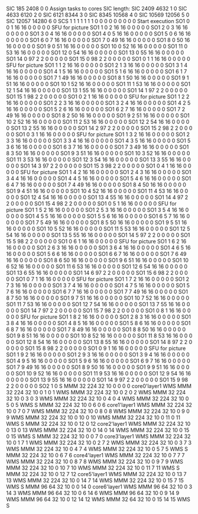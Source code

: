SIC 185    2408   0      0                Assign tasks to cores    SIC length:
SIC 2409   4632   1      0
SIC 4633   6120   2      0
SIC 6121   8344   3      0
SIC 8345   10568  4      0
SIC 10569  12056  5      0
SIC 12057  14280  6      0
SCS 1 1 1 1 1 1 1 0 0 0 0 0 0 0 0 0        Start execution
SO1 0  0  1   16 16 0  0  0  0  0          SFU for picture
SO1 1  0  2   16 16 0  0  0  0  0
SO1 2  0  3   16 16 0  0  0  0  0
SO1 3  0  4   16 16 0  0  0  0  0
SO1 4  0  5   16 16 0  0  0  0  0
SO1 5  0  6   16 16 0  0  0  0  0
SO1 6  0  7   16 16 0  0  0  0  0
SO1 7  0  49  16 16 0  0  0  0  0
SO1 8  0  50  16 16 0  0  0  0  0
SO1 9  0  51  16 16 0  0  0  0  0
SO1 10 0  52  16 16 0  0  0  0  0
SO1 11 0  53  16 16 0  0  0  0  0
SO1 12 0  54  16 16 0  0  0  0  0
SO1 13 0  55  16 16 0  0  0  0  0
SO1 14 0  97  2  2  0  0  0  0  0
SO1 15 0  98  2  2  0  0  0  0  0
SO1 0  1  1   16 16 0  0  0  0  0        SFU for picture
SO1 1  1  2   16 16 0  0  0  0  0
SO1 2  1  3   16 16 0  0  0  0  0
SO1 3  1  4   16 16 0  0  0  0  0
SO1 4  1  5   16 16 0  0  0  0  0
SO1 5  1  6   16 16 0  0  0  0  0
SO1 6  1  7   16 16 0  0  0  0  0
SO1 7  1  49  16 16 0  0  0  0  0
SO1 8  1  50  16 16 0  0  0  0  0
SO1 9  1  51  16 16 0  0  0  0  0
SO1 10 1  52  16 16 0  0  0  0  0
SO1 11 1  53  16 16 0  0  0  0  0
SO1 12 1  54  16 16 0  0  0  0  0
SO1 13 1  55  16 16 0  0  0  0  0
SO1 14 1  97  2  2  0  0  0  0  0
SO1 15 1  98  2  2  0  0  0  0  0
SO1 0  2  1   16 16 0  0  0  0  0        SFU for picture
SO1 1  2  2   16 16 0  0  0  0  0
SO1 2  2  3   16 16 0  0  0  0  0
SO1 3  2  4   16 16 0  0  0  0  0
SO1 4  2  5   16 16 0  0  0  0  0
SO1 5  2  6   16 16 0  0  0  0  0
SO1 6  2  7   16 16 0  0  0  0  0
SO1 7  2  49  16 16 0  0  0  0  0
SO1 8  2  50  16 16 0  0  0  0  0
SO1 9  2  51  16 16 0  0  0  0  0
SO1 10 2  52  16 16 0  0  0  0  0
SO1 11 2  53  16 16 0  0  0  0  0
SO1 12 2  54  16 16 0  0  0  0  0
SO1 13 2  55  16 16 0  0  0  0  0
SO1 14 2  97  2  2  0  0  0  0  0
SO1 15 2  98  2  2  0  0  0  0  0
SO1 0  3  1   16 16 0  0  0  0  0        SFU for picture
SO1 1  3  2   16 16 0  0  0  0  0
SO1 2  3  3   16 16 0  0  0  0  0
SO1 3  3  4   16 16 0  0  0  0  0
SO1 4  3  5   16 16 0  0  0  0  0
SO1 5  3  6   16 16 0  0  0  0  0
SO1 6  3  7   16 16 0  0  0  0  0
SO1 7  3  49  16 16 0  0  0  0  0
SO1 8  3  50  16 16 0  0  0  0  0
SO1 9  3  51  16 16 0  0  0  0  0
SO1 10 3  52  16 16 0  0  0  0  0
SO1 11 3  53  16 16 0  0  0  0  0
SO1 12 3  54  16 16 0  0  0  0  0
SO1 13 3  55  16 16 0  0  0  0  0
SO1 14 3  97  2  2  0  0  0  0  0
SO1 15 3  98  2  2  0  0  0  0  0
SO1 0  4  1   16 16 0  0  0  0  0        SFU for picture
SO1 1  4  2   16 16 0  0  0  0  0
SO1 2  4  3   16 16 0  0  0  0  0
SO1 3  4  4   16 16 0  0  0  0  0
SO1 4  4  5   16 16 0  0  0  0  0
SO1 5  4  6   16 16 0  0  0  0  0
SO1 6  4  7   16 16 0  0  0  0  0
SO1 7  4  49  16 16 0  0  0  0  0
SO1 8  4  50  16 16 0  0  0  0  0
SO1 9  4  51  16 16 0  0  0  0  0
SO1 10 4  52  16 16 0  0  0  0  0
SO1 11 4  53  16 16 0  0  0  0  0
SO1 12 4  54  16 16 0  0  0  0  0
SO1 13 4  55  16 16 0  0  0  0  0
SO1 14 4  97  2  2  0  0  0  0  0
SO1 15 4  98  2  2  0  0  0  0  0
SO1 0  5  1   16 16 0  0  0  0  0        SFU for picture
SO1 1  5  2   16 16 0  0  0  0  0
SO1 2  5  3   16 16 0  0  0  0  0
SO1 3  5  4   16 16 0  0  0  0  0
SO1 4  5  5   16 16 0  0  0  0  0
SO1 5  5  6   16 16 0  0  0  0  0
SO1 6  5  7   16 16 0  0  0  0  0
SO1 7  5  49  16 16 0  0  0  0  0
SO1 8  5  50  16 16 0  0  0  0  0
SO1 9  5  51  16 16 0  0  0  0  0
SO1 10 5  52  16 16 0  0  0  0  0
SO1 11 5  53  16 16 0  0  0  0  0
SO1 12 5  54  16 16 0  0  0  0  0
SO1 13 5  55  16 16 0  0  0  0  0
SO1 14 5  97  2  2  0  0  0  0  0
SO1 15 5  98  2  2  0  0  0  0  0
SO1 0  6  1   16 16 0  0  0  0  0        SFU for picture
SO1 1  6  2   16 16 0  0  0  0  0
SO1 2  6  3   16 16 0  0  0  0  0
SO1 3  6  4   16 16 0  0  0  0  0
SO1 4  6  5   16 16 0  0  0  0  0
SO1 5  6  6   16 16 0  0  0  0  0
SO1 6  6  7   16 16 0  0  0  0  0
SO1 7  6  49  16 16 0  0  0  0  0
SO1 8  6  50  16 16 0  0  0  0  0
SO1 9  6  51  16 16 0  0  0  0  0
SO1 10 6  52  16 16 0  0  0  0  0
SO1 11 6  53  16 16 0  0  0  0  0
SO1 12 6  54  16 16 0  0  0  0  0
SO1 13 6  55  16 16 0  0  0  0  0
SO1 14 6  97  2  2  0  0  0  0  0
SO1 15 6  98  2  2  0  0  0  0  0
SO1 0  7  1   16 16 0  0  0  0  0        SFU for picture
SO1 1  7  2   16 16 0  0  0  0  0
SO1 2  7  3   16 16 0  0  0  0  0
SO1 3  7  4   16 16 0  0  0  0  0
SO1 4  7  5   16 16 0  0  0  0  0
SO1 5  7  6   16 16 0  0  0  0  0
SO1 6  7  7   16 16 0  0  0  0  0
SO1 7  7  49  16 16 0  0  0  0  0
SO1 8  7  50  16 16 0  0  0  0  0
SO1 9  7  51  16 16 0  0  0  0  0
SO1 10 7  52  16 16 0  0  0  0  0
SO1 11 7  53  16 16 0  0  0  0  0
SO1 12 7  54  16 16 0  0  0  0  0
SO1 13 7  55  16 16 0  0  0  0  0
SO1 14 7  97  2  2  0  0  0  0  0
SO1 15 7  98  2  2  0  0  0  0  0
SO1 0  8  1   16 16 0  0  0  0  0        SFU for picture
SO1 1  8  2   16 16 0  0  0  0  0
SO1 2  8  3   16 16 0  0  0  0  0
SO1 3  8  4   16 16 0  0  0  0  0
SO1 4  8  5   16 16 0  0  0  0  0
SO1 5  8  6   16 16 0  0  0  0  0
SO1 6  8  7   16 16 0  0  0  0  0
SO1 7  8  49  16 16 0  0  0  0  0
SO1 8  8  50  16 16 0  0  0  0  0
SO1 9  8  51  16 16 0  0  0  0  0
SO1 10 8  52  16 16 0  0  0  0  0
SO1 11 8  53  16 16 0  0  0  0  0
SO1 12 8  54  16 16 0  0  0  0  0
SO1 13 8  55  16 16 0  0  0  0  0
SO1 14 8  97  2  2  0  0  0  0  0
SO1 15 8  98  2  2  0  0  0  0  0
SO1 0  9  1   16 16 0  0  0  0  0        SFU for picture
SO1 1  9  2   16 16 0  0  0  0  0
SO1 2  9  3   16 16 0  0  0  0  0
SO1 3  9  4   16 16 0  0  0  0  0
SO1 4  9  5   16 16 0  0  0  0  0
SO1 5  9  6   16 16 0  0  0  0  0
SO1 6  9  7   16 16 0  0  0  0  0
SO1 7  9  49  16 16 0  0  0  0  0
SO1 8  9  50  16 16 0  0  0  0  0
SO1 9  9  51  16 16 0  0  0  0  0
SO1 10 9  52  16 16 0  0  0  0  0
SO1 11 9  53  16 16 0  0  0  0  0
SO1 12 9  54  16 16 0  0  0  0  0
SO1 13 9  55  16 16 0  0  0  0  0
SO1 14 9  97  2  2  0  0  0  0  0
SO1 15 9  98  2  2  0  0  0  0  0
SO2 1  0
S
MMM 32   224  32   10   0    0    0    0          core0'layer1
WMS
MMM 32   224  32   10   0    1    0    1
WMS
MMM 32   224  32   10   0    2    0    2
WMS
MMM 32   224  32   10   0    3    0    3
WMS
MMM 32   224  32   10   0    4    0    4
WMS
MMM 32   224  32   10   0    5    0    5
WMS
S
MMM 32   224  32   10   0    6    0    6          core1'layer1
WMS
MMM 32   224  32   10   0    7    0    7
WMS
MMM 32   224  32   10   0    8    0    8
WMS
MMM 32   224  32   10   0    9    0    9
WMS
MMM 32   224  32   10   0    10   0    10
WMS
MMM 32   224  32   10   0    11   0    11
WMS
S
MMM 32   224  32   10   0    12   0    12         core2'layer1
WMS
MMM 32   224  32   10   0    13   0    13
WMS
MMM 32   224  32   10   0    14   0    14
WMS
MMM 32   224  32   10   0    15   0    15
WMS
S
MMM 32   224  32   10   0    0    7    0          core3'layer1
WMS
MMM 32   224  32   10   0    1    7    1
WMS
MMM 32   224  32   10   0    2    7    2
WMS
MMM 32   224  32   10   0    3    7    3
WMS
MMM 32   224  32   10   0    4    7    4
WMS
MMM 32   224  32   10   0    5    7    5
WMS
S
MMM 32   224  32   10   0    6    7    6          core4'layer1
WMS
MMM 32   224  32   10   0    7    7    7
WMS
MMM 32   224  32   10   0    8    7    8
WMS
MMM 32   224  32   10   0    9    7    9
WMS
MMM 32   224  32   10   0    10   7    10
WMS
MMM 32   224  32   10   0    11   7    11
WMS
S
MMM 32   224  32   10   0    12   7    12         core5'layer1
WMS
MMM 32   224  32   10   0    13   7    13
WMS
MMM 32   224  32   10   0    14   7    14
WMS
MMM 32   224  32   10   0    15   7    15
WMS
S
MMM 96   64   32   10   0    0    14   0          core6'layer1
WMS
MMM 96   64   32   10   0    3    14   3
WMS
MMM 96   64   32   10   0    6    14   6
WMS
MMM 96   64   32   10   0    9    14   9
WMS
MMM 96   64   32   10   0    12   14   12
WMS
MMM 32   64   32   10   0    15   14   15
WMS
S